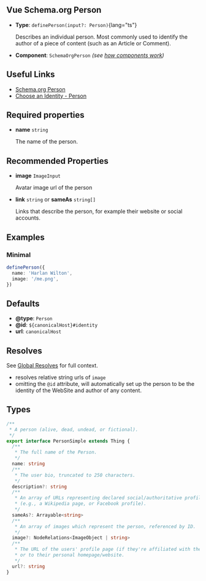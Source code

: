 ## Vue Schema.org Person

- **Type**: `definePerson(input?: Person)`{lang="ts"}

  Describes an individual person. Most commonly used to identify the author of a piece of content (such as an Article or Comment).

- **Component**: `SchemaOrgPerson` _(see [how components work](/guide/guides/components))_


## Useful Links

- [Schema.org Person](https://schema.org/Person)
- [Choose an Identity - Person](/guide/guides/identity.html#person)


## Required properties

- **name** `string`

  The name of the person.

## Recommended Properties

- **image**  `ImageInput`

  Avatar image url of the person

- **link** `string` or **sameAs** `string[]`

  Links that describe the person, for example their website or social accounts.

## Examples

### Minimal

```ts
definePerson({
  name: 'Harlan Wilton',
  image: '/me.png',
})
```

## Defaults

- **@type**: `Person`
- **@id**: `${canonicalHost}#identity`
- **url**: `canonicalHost`

## Resolves

See [Global Resolves](/guide/how-it-works.html#global-resolves) for full context.

- resolves relative string urls of `image`
- omitting the `@id` attribute, will automatically set up the person to be the identity of the WebSite and author
  of any content.

## Types

```ts
/**
 * A person (alive, dead, undead, or fictional).
 */
export interface PersonSimple extends Thing {
  /**
   * The full name of the Person.
   */
  name: string
  /**
   * The user bio, truncated to 250 characters.
   */
  description?: string
  /**
   * An array of URLs representing declared social/authoritative profiles of the person
   * (e.g., a Wikipedia page, or Facebook profile).
   */
  sameAs?: Arrayable<string>
  /**
   * An array of images which represent the person, referenced by ID.
   */
  image?: NodeRelations<ImageObject | string>
  /**
   * The URL of the users' profile page (if they're affiliated with the site in question),
   * or to their personal homepage/website.
   */
  url?: string
}
```
